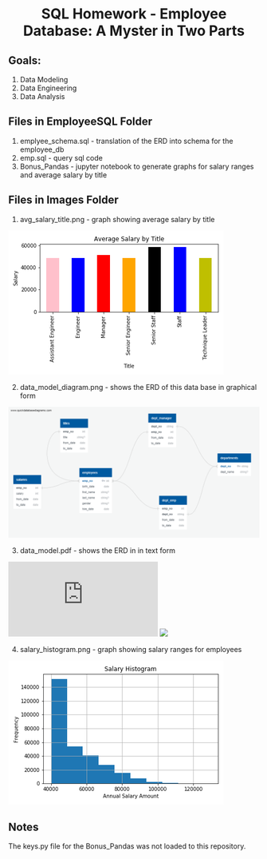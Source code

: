 # <div align="center">**SQL Homework - Employee Database: A Myster in Two Parts**<div>

## Goals:
1. Data Modeling
2. Data Engineering
3. Data Analysis

## Files in EmployeeSQL Folder

1. emplyee_schema.sql - translation of the ERD into schema for the employee_db
2. emp.sql - query sql code
3. Bonus_Pandas - jupyter notebook to generate graphs for salary ranges and average salary by title

## Files in Images Folder

1. avg_salary_title.png - graph showing average salary by title

![alt text](https://github.com/RADettmer/sql-challenge/blob/master/Images/avg_salary_title.png)

2. data_model_diagram.png - shows the ERD of this data base in graphical form

![alt text](https://github.com/RADettmer/sql-challenge/blob/master/Images/data_model_diagram.png)

3. data_model.pdf - shows the ERD in in text form

![ERD](https://github.com/RADettmer/sql-challenge/blob/master/Images/data_model.pdf)
<image src="https://github.com/RADettmer/sql-challenge/blob/master/Images/data_model_diagram.png"/>

4. salary_histogram.png - graph showing salary ranges for employees

![alt text](https://github.com/RADettmer/sql-challenge/blob/master/Images/salary_histogram.png)

## Notes
<p> The keys.py file for the Bonus_Pandas was not loaded to this repository. </p>
